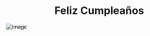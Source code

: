 <h1 align="center">
  <strong>Feliz Cumpleaños</strong>
</h1>


![image](https://github.com/user-attachments/assets/ebecf650-d049-45c4-8677-a0feb51bc793)

